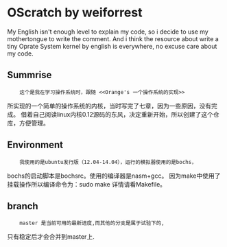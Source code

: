 OScratch by weiforrest
======================
My English isn't enough level to explain  my code,
so i decide to use my mothertongue to write the comment.
And i think the resource about write a tiny Oprate System
kernel by english is everywhere, no excuse care about my code.

Summrise
--------
		这个是我在学习操作系统时，跟随 <<Orange's 一个操作系统的实现>>
所实现的一个简单的操作系统的内核，当时写完了七章，因为一些原因，没有完成。
借着自己阅读linux内核0.12源码的东风，决定重新开始，所以创建了这个仓库，方便管理。
		
Environment
-----------
		我使用的是ubuntu发行版（12.04-14.04），运行的模拟器使用的是bochs，
bochs的启动脚本是bochsrc。使用的编译器是nasm+gcc。
因为make中使用了挂载操作所以编译命令为：sudo make 详情请看Makefile。

branch
------
		master 是当前可用的最新进度,而其他的分支是属于试验下的,
只有稳定后才会合并到master上.

